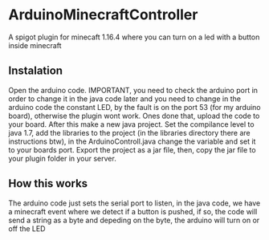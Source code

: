 # ArduinoMinecraftController
A spigot plugin for minecaft 1.16.4 where you can turn on a led with a button inside minecraft
## Instalation
Open the arduino code. IMPORTANT, you need to check the arduino port in order to change it in the java code later and you need to change in the arduino code the constant LED, by the fault is on the port 53 (for my arduino board), otherwise the plugin wont work. Ones done that, upload the code to your board.
After this make a new java project. Set the compilance level to java 1.7, add the libraries to the project (in the libraries directory there are instructions btw), in the ArduinoControll.java change the variable and set it to your boards port. Export the project as a jar file, then, copy the jar file to your plugin folder in your server.
## How this works
The arduino code just sets the serial port to listen, in the java code, we have a minecraft event where we detect if a button is pushed, if so, the code will send a string as a byte and depeding on the byte, the arduino will turn on or off the LED
